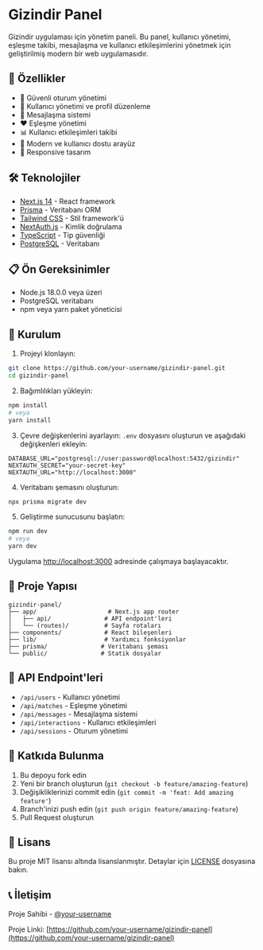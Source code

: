# Gizindir Panel

Gizindir uygulaması için yönetim paneli. Bu panel, kullanıcı yönetimi, eşleşme takibi, mesajlaşma ve kullanıcı etkileşimlerini yönetmek için geliştirilmiş modern bir web uygulamasıdır.

## 🚀 Özellikler

- 🔐 Güvenli oturum yönetimi
- 👥 Kullanıcı yönetimi ve profil düzenleme
- 💌 Mesajlaşma sistemi
- ❤️ Eşleşme yönetimi
- 📊 Kullanıcı etkileşimleri takibi
- 🎨 Modern ve kullanıcı dostu arayüz
- 📱 Responsive tasarım

## 🛠️ Teknolojiler

- [Next.js 14](https://nextjs.org/) - React framework
- [Prisma](https://www.prisma.io/) - Veritabanı ORM
- [Tailwind CSS](https://tailwindcss.com/) - Stil framework'ü
- [NextAuth.js](https://next-auth.js.org/) - Kimlik doğrulama
- [TypeScript](https://www.typescriptlang.org/) - Tip güvenliği
- [PostgreSQL](https://www.postgresql.org/) - Veritabanı

## 📋 Ön Gereksinimler

- Node.js 18.0.0 veya üzeri
- PostgreSQL veritabanı
- npm veya yarn paket yöneticisi

## 🚀 Kurulum

1. Projeyi klonlayın:
```bash
git clone https://github.com/your-username/gizindir-panel.git
cd gizindir-panel
```

2. Bağımlılıkları yükleyin:
```bash
npm install
# veya
yarn install
```

3. Çevre değişkenlerini ayarlayın:
`.env` dosyasını oluşturun ve aşağıdaki değişkenleri ekleyin:
```env
DATABASE_URL="postgresql://user:password@localhost:5432/gizindir"
NEXTAUTH_SECRET="your-secret-key"
NEXTAUTH_URL="http://localhost:3000"
```

4. Veritabanı şemasını oluşturun:
```bash
npx prisma migrate dev
```

5. Geliştirme sunucusunu başlatın:
```bash
npm run dev
# veya
yarn dev
```

Uygulama [http://localhost:3000](http://localhost:3000) adresinde çalışmaya başlayacaktır.

## 📁 Proje Yapısı

```
gizindir-panel/
├── app/                    # Next.js app router
│   ├── api/               # API endpoint'leri
│   └── (routes)/          # Sayfa rotaları
├── components/            # React bileşenleri
├── lib/                   # Yardımcı fonksiyonlar
├── prisma/               # Veritabanı şeması
└── public/               # Statik dosyalar
```

## 🔧 API Endpoint'leri

- `/api/users` - Kullanıcı yönetimi
- `/api/matches` - Eşleşme yönetimi
- `/api/messages` - Mesajlaşma sistemi
- `/api/interactions` - Kullanıcı etkileşimleri
- `/api/sessions` - Oturum yönetimi

## 🤝 Katkıda Bulunma

1. Bu depoyu fork edin
2. Yeni bir branch oluşturun (`git checkout -b feature/amazing-feature`)
3. Değişikliklerinizi commit edin (`git commit -m 'feat: Add amazing feature'`)
4. Branch'inizi push edin (`git push origin feature/amazing-feature`)
5. Pull Request oluşturun

## 📝 Lisans

Bu proje MIT lisansı altında lisanslanmıştır. Detaylar için [LICENSE](LICENSE) dosyasına bakın.

## 📞 İletişim

Proje Sahibi - [@your-username](https://github.com/your-username)

Proje Linki: [https://github.com/your-username/gizindir-panel](https://github.com/your-username/gizindir-panel) 
